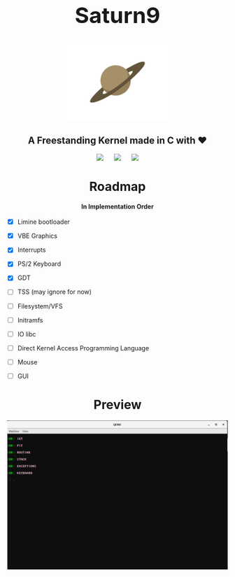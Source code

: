 <h1 align="center" style="font-size: 50px">Saturn9</h1>
<p align="center">
    <img alt="Logo" title="Saturn9" src="assets/s9logo.png" width=250>
</p>

<h2 align="center">
    A Freestanding Kernel made in C with ♥
</h2>


<p align="center">
    <img src="https://img.shields.io/github/commit-activity/t/funixorg/saturn9?style=for-the-badge&logo=git&logoColor=%239acd32&color=%23620000"/>
    <span>&nbsp;&nbsp;&nbsp;&nbsp;<span>
    <img src="https://img.shields.io/github/languages/top/funixorg/saturn9?style=for-the-badge&logo=cmake&logoColor=%2300a3ad&color=%23778899"/>
    <span>&nbsp;&nbsp;&nbsp;&nbsp;<span>
    <img src="https://img.shields.io/github/issues-pr-closed/funixorg/saturn9?style=for-the-badge&logo=curl&logoColor=%23ff4500&color=%23800e56"/>
</p>



<h1 align="center">Roadmap</h1>
<h4 align="center">In Implementation Order</h4>

- [x] Limine bootloader
- [x] VBE Graphics
- [x] Interrupts
- [x] PS/2 Keyboard
- [x] GDT
- [ ] TSS (may ignore for now)
- [ ] Filesystem/VFS
- [ ] Initramfs
- [ ] IO libc
- [ ] Direct Kernel Access Programming Language
- [ ] Mouse
- [ ] GUI


<h1 align="center">Preview</h1>

![Reference screenshot](assets/s9screen.png)